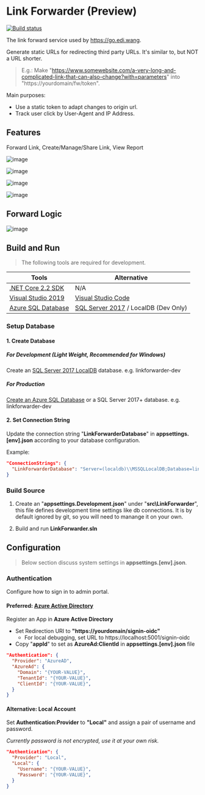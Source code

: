 # Link Forwarder (Preview)

[![Build status](https://dev.azure.com/ediwang/EdiWang-GitHub-Builds/_apis/build/status/LinkForwarder-CI)](https://dev.azure.com/ediwang/EdiWang-GitHub-Builds/_build/latest?definitionId=57)

The link forward service used by https://go.edi.wang. 

Generate static URLs for redirecting third party URLs. It's similar to, but NOT a URL shorter. 

> E.g.: Make "https://www.somewebsite.com/a-very-long-and-complicated-link-that-can-also-change?with=parameters" into "https://yourdomain/fw/token".

Main purposes:

- Use a static token to adapt changes to origin url.
- Track user click by User-Agent and IP Address.

## Features

Forward Link, Create/Manage/Share Link, View Report

![image](https://raw.githubusercontent.com/EdiWang/LinkForwarder/master/docs/images/sc-report.png)

![image](https://raw.githubusercontent.com/EdiWang/LinkForwarder/master/docs/images/sc-manage-link.png)

![image](https://raw.githubusercontent.com/EdiWang/LinkForwarder/master/docs/images/sc-edit-link.png)

![image](https://raw.githubusercontent.com/EdiWang/LinkForwarder/master/docs/images/sc-share-link.png)

## Forward Logic

![image](https://raw.githubusercontent.com/EdiWang/LinkForwarder/master/docs/images/LinkForwarder-FW.png)

## Build and Run

> The following tools are required for development.

Tools | Alternative
--- | ---
[.NET Core 2.2 SDK](http://dot.net) | N/A
[Visual Studio 2019](https://visualstudio.microsoft.com/) | [Visual Studio Code](https://code.visualstudio.com/)
[Azure SQL Database](https://azure.microsoft.com/en-us/services/sql-database/) | [SQL Server 2017](https://www.microsoft.com/en-us/sql-server/sql-server-2017) / LocalDB (Dev Only)


### Setup Database

#### 1. Create Database 

##### For Development (Light Weight, Recommended for Windows)

Create an [SQL Server 2017 LocalDB](https://docs.microsoft.com/en-us/sql/database-engine/configure-windows/sql-server-express-localdb?view=sql-server-2017) database. e.g. linkforwarder-dev

##### For Production

[Create an Azure SQL Database](https://docs.microsoft.com/en-us/azure/sql-database/sql-database-single-database-get-started) or a SQL Server 2017+ database. e.g. linkforwarder-dev

#### 2. Set Connection String

Update the connection string "**LinkForwarderDatabase**" in **appsettings.[env].json** according to your database configuration.

Example:
```json
"ConnectionStrings": {
  "LinkForwarderDatabase": "Server=(localdb)\\MSSQLLocalDB;Database=linkforwarder-dev;Trusted_Connection=True;"
}
```

### Build Source

1. Create an "**appsettings.Development.json**" under "**src\\LinkForwarder**", this file defines development time settings like db connections. It is by default ignored by git, so you will need to manange it on your own.

2. Build and run **LinkForwarder.sln**

## Configuration

> Below section discuss system settings in **appsettings.[env].json**. 

### Authentication

Configure how to sign in to admin portal.

#### Preferred: [Azure Active Directory]((https://azure.microsoft.com/en-us/services/active-directory/))

Register an App in **Azure Active Directory**
- Set Redirection URI to **"https://yourdomain/signin-oidc"**
  - For local debugging, set URL to https://localhost:5001/signin-oidc
- Copy "**appId**" to set as **AzureAd:ClientId** in **appsettings.[env].json** file

```json
"Authentication": {
  "Provider": "AzureAD",
  "AzureAd": {
    "Domain": "{YOUR-VALUE}",
    "TenantId": "{YOUR-VALUE}",
    "ClientId": "{YOUR-VALUE}",
  }
}
```

#### Alternative: Local Account

Set **Authentication:Provider** to **"Local"** and assign a pair of username and password. 

*Currently password is not encrypted, use it at your own risk.*

```json
"Authentication": {
  "Provider": "Local",
  "Local": {
    "Username": "{YOUR-VALUE}",
    "Password": "{YOUR-VALUE}",
  }
}
```
